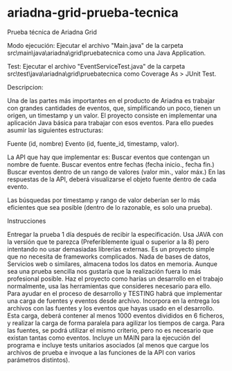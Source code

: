 # ariadna-grid-prueba-tecnica
Prueba técnica de Ariadna Grid

Modo ejecución: Ejecutar el archivo "Main.java" de la carpeta src\main\java\ariadna\grid\pruebatecnica como una Java Application.

Test:  Ejecutar el archivo "EventServiceTest.java" de la carpeta src\test\java\ariadna\grid\pruebatecnica como Coverage As > JUnit Test.


Descripcion: 

Una de las partes más importantes en el producto de Ariadna es trabajar con grandes cantidades de eventos, que, simplificando un poco, tienen un origen, un timestamp y un valor.
El proyecto consiste en implementar una aplicación Java básica para trabajar con esos eventos. Para ello puedes asumir las siguientes estructuras:

Fuente (id, nombre)
Evento (id, fuente_id, timestamp, valor).

La API que hay que implementar es:
Buscar eventos que contengan un nombre de fuente.
Buscar eventos entre fechas (fecha inicio., fecha fin.)
Buscar eventos dentro de un rango de valores (valor min., valor máx.)
En las respuestas de la API, deberá visualizarse el objeto fuente dentro de cada evento.

Las búsquedas por timestamp y rango de valor deberían ser lo más eficientes que sea posible (dentro de lo razonable, es solo una prueba).

Instrucciones

Entregar la prueba 1 día después de recibir la especificación.
Usa JAVA con la versión que te parezca (Preferiblemente igual o superior a la 8) pero intentando no usar demasiadas librerías externas. Es un proyecto simple que no necesita de frameworks complicados. Nada de bases de datos, Servicios web o similares, almacena todos los datos en memoria.
Aunque sea una prueba sencilla nos gustaría que la realización fuera lo más profesional posible.
Haz el proyecto como harías un desarrollo en el trabajo normalmente, usa las herramientas que consideres necesario para ello.
Para ayudar en el proceso de desarrollo y TESTING habrá que implementar una carga de fuentes y eventos desde archivo. Incorpora en la entrega los archivos con las fuentes y los eventos que hayas usado en el desarrollo. Esta carga, deberá contener al menos 1000 eventos divididos en 6 ficheros, y realizar la carga de forma paralela para agilizar los tiempos de carga. Para las fuentes, se podrá utilizar el mismo criterio, pero no es necesario que existan tantas como eventos.
Incluye un MAIN para la ejecución del programa e incluye tests unitarios asociados (al menos que cargue los archivos de prueba e invoque a las funciones de la API con varios parámetros distintos).
